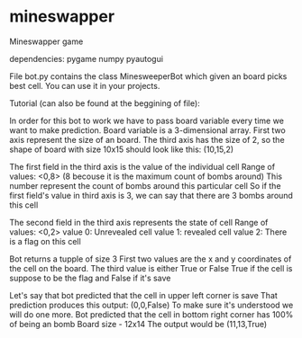 # mineswapper
Mineswapper game

dependencies:
pygame 
numpy
pyautogui

File bot.py contains the class MinesweeperBot which given an board picks best cell.
You can use it in your projects.

Tutorial (can also be found at the beggining of file):

In order for this bot to work we have to pass board variable 
every time we want to make prediction.
Board variable is a 3-dimensional array.
First two axis represent the size of an board.
The third axis has the size of 2, so the shape of board with 
size 10x15 should look like this: (10,15,2)

The first field in the third axis is the value of the individual cell
Range of values: <0,8> (8 becouse it is the maximum count of bombs around) 
This number represent the count of bombs around this particular cell
So if the first field's value in third axis is 3, we can say that 
there are 3 bombs around this cell

The second field in the third axis represents the state of cell
Range of values: <0,2>
value 0: Unrevealed cell
value 1: revealed cell
value 2: There is a flag on this cell

Bot returns a tupple of size 3
First two values are the x and y coordinates 
of the cell on the board. The third value is either True or False
True if the cell is suppose to be the flag
and False if it's save  

Let's say that bot predicted that the cell in upper left corner is save
That prediction produces this output: (0,0,False)
To make sure it's understood we will do one more.
Bot predicted that the cell in bottom right corner has 100% of being an bomb
Board size - 12x14
The output would be (11,13,True)
